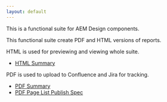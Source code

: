 ```yaml
---
layout: default
---
```


This is a functional suite for AEM Design components.

This functional suite create PDF and HTML versions of reports.

HTML is used for previewing and viewing whole suite.

* [HTML Summary](generated-docs/html/summary.html)

PDF is used to upload to Confluence and Jira for tracking.

* [PDF Summary](generated-docs/pdf/summary.pdf)
* [PDF Page List Publish Spec](generated-docs/pdf/specs.component.lists.pagelist.PageListPublishSpec.pdf)


